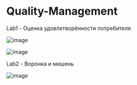 # Quality-Management

Lab1 - Оценка удовлетворённости потребителя

![image](https://user-images.githubusercontent.com/65816571/165303965-fae4af1f-0cb0-4f90-aa47-5f98a2e17388.png)

![image](https://user-images.githubusercontent.com/65816571/165304076-f7e138de-92ac-4dbd-8091-831d5f7747d8.png)

Lab2 - Воронка и мишень

![image](https://user-images.githubusercontent.com/65816571/165304550-51759f43-23fd-45b7-9517-73c95777b311.png)
